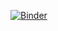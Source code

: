 [![Binder](https://mybinder.org/badge_logo.svg)](https://mybinder.org/v2/gh/ccha23/Agglomerative-Info-Clustering/master?filepath=notebook%2Fxcpp.ipyn)
